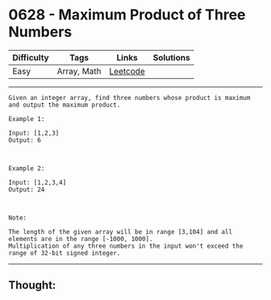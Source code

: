 # 0628 - Maximum Product of Three Numbers

Difficulty  | Tags | Links | Solutions
----------- | ---- | ----- | -----
Easy | Array, Math | [Leetcode](https://leetcode.com/problems/maximum-product-of-three-numbers/description/) |


-----------

```
Given an integer array, find three numbers whose product is maximum and output the maximum product.

Example 1:

Input: [1,2,3]
Output: 6



Example 2:

Input: [1,2,3,4]
Output: 24



Note:

The length of the given array will be in range [3,104] and all elements are in the range [-1000, 1000].
Multiplication of any three numbers in the input won't exceed the range of 32-bit signed integer.
```

-----------

## Thought:
